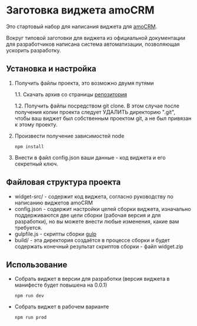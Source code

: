 # Заготовка виджета amoCRM

Это стартовый набор для написания виджета для [amoCRM](https://developers.amocrm.ru/widgets/).

Вокруг типовой заготовки для виджета из официальной документации для разработчиков написана система автоматизации, позволяющая ускорить разработку.

## Установка и настройка

1. Получить файлы проекта, это возможно двумя путями

    1.1. Скачать архив со страницы [репозитория](https://bitbucket.org/GlebVarenov/amocrm_widget_gulp/downloads/)

    1.2. Получить файлы посредством git clone. В этом случае после получения копии проекта следует УДАЛИТЬ директорию ".git", чтобы ваш виджет был собственным проектом git, а не был привязан к этому проекту.

2. Произвести получение зависимостей node

    ```
    npm install
    ```

3. Внести в файл config.json ваши данные - код виджета и его секретный ключ.

## Файловая структура проекта

* widget-src/   - содержит код виджета, согласно руководству по написанию виджетов amoCRM
* config.json   - содержит настройки целей сборки виджета, изначально поддерживаются две цели сборки (рабочая версия и для разработки), но вы можете внести любые изменения, какие вам требуется.
* gulpfile.js   - скрипты сборки [gulp](https://gulpjs.com/)
* build/        - эта директория создаётся в процессе сборки и будет содержать конечный результат скриптов сборки - файл widget.zip

## Использование

* Собрать виджет в версии для разработки (версия виджета в манифесте будет повышена на 0.0.1)

    ```
    npm run dev
    ```

* Собрать виджет в рабочем варианте

    ```
    npm run prod
    ```
